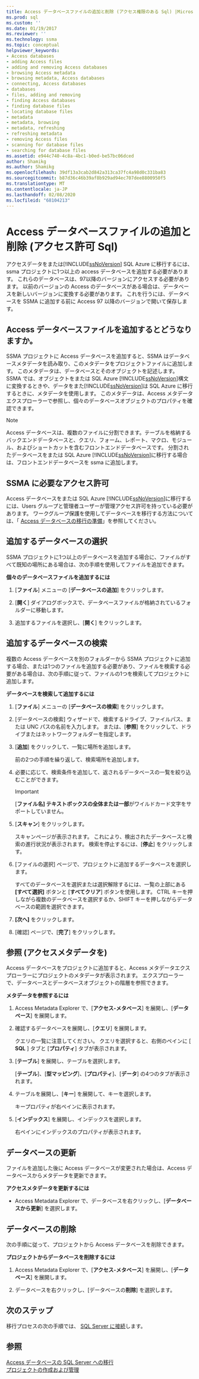 ```yaml
---
title: Access データベースファイルの追加と削除 (アクセス権限のある Sql) |Microsoft Docs
ms.prod: sql
ms.custom: ''
ms.date: 01/19/2017
ms.reviewer: ''
ms.technology: ssma
ms.topic: conceptual
helpviewer_keywords:
- Access databases
- adding Access files
- adding and removing Access databases
- browsing Access metadata
- browsing metadata, Access databases
- connecting, Access databases
- databases
- files, adding and removing
- finding Access databases
- finding database files
- locating database files
- metadata
- metadata, browsing
- metadata, refreshing
- refreshing metadata
- removing Access files
- scanning for database files
- searching for database files
ms.assetid: e944c740-4c8a-4bc1-b0ed-be57bc06dced
author: Shamikg
ms.author: Shamikg
ms.openlocfilehash: 39df13a3cab2d842a313ca37fc4a98d0c331ba83
ms.sourcegitcommit: b87d36c46b39af8b929ad94ec707dee8800950f5
ms.translationtype: MT
ms.contentlocale: ja-JP
ms.lasthandoff: 02/08/2020
ms.locfileid: "68104213"
---
```

# <a name="adding-and-removing-access-database-files-accesstosql"></a>Access データベースファイルの追加と削除 (アクセス許可 Sql)
アクセスデータをまたは[!INCLUDE[ssNoVersion](../../includes/ssnoversion-md.md)] SQL Azure に移行するには、ssma プロジェクトに1つ以上の access データベースを追加する必要があります。 これらのデータベースは、97以降のバージョンにアクセスする必要があります。 以前のバージョンの Access のデータベースがある場合は、データベースを新しいバージョンに変換する必要があります。 これを行うには、データベースを SSMA に追加する前に Access 97 以降のバージョンで開いて保存します。  
  
## <a name="what-happens-when-you-add-access-database-files"></a>Access データベースファイルを追加するとどうなりますか。  
SSMA プロジェクトに Access データベースを追加すると、SSMA はデータベースメタデータを読み取り、このメタデータをプロジェクトファイルに追加します。 このメタデータは、データベースとそのオブジェクトを記述します。 SSMA では、オブジェクトをまたは SQL Azure [!INCLUDE[ssNoVersion](../../includes/ssnoversion-md.md)]構文に変換するときや、データをまた[!INCLUDE[ssNoVersion](../../includes/ssnoversion-md.md)]は SQL Azure に移行するときに、メタデータを使用します。 このメタデータは、Access メタデータエクスプローラーで参照し、個々のデータベースオブジェクトのプロパティを確認できます。  
  
> [!NOTE]  
> Access データベースは、複数のファイルに分割できます。テーブルを格納するバックエンドデータベースと、クエリ、フォーム、レポート、マクロ、モジュール、およびショートカットを含むフロントエンドデータベースです。 分割されたデータベースをまたは SQL Azure [!INCLUDE[ssNoVersion](../../includes/ssnoversion-md.md)]に移行する場合は、フロントエンドデータベースを ssma に追加します。  
  
## <a name="permissions-that-are-required-by-ssma"></a>SSMA に必要なアクセス許可  
Access データベースをまたは SQL Azure [!INCLUDE[ssNoVersion](../../includes/ssnoversion-md.md)]に移行するには、Users グループと管理者ユーザーが管理アクセス許可を持っている必要があります。 ワークグループ保護を使用してデータベースを移行する方法については、「 [Access データベースの移行の準備](preparing-access-databases-for-migration-accesstosql.md)」を参照してください。  
  
## <a name="selecting-databases-to-add"></a>追加するデータベースの選択  
SSMA プロジェクトに1つ以上のデータベースを追加する場合に、ファイルがすべて既知の場所にある場合は、次の手順を使用してファイルを追加できます。  
  
**個々のデータベースファイルを追加するには**  
  
1.  [**ファイル**] メニューの [**データベースの追加**] をクリックします。  
  
2.  [**開く**] ダイアログボックスで、データベースファイルが格納されているフォルダーに移動します。  
  
3.  追加するファイルを選択し、[**開く**] をクリックします。  
  
## <a name="finding-databases-to-add"></a>追加するデータベースの検索  
複数の Access データベースを別のフォルダーから SSMA プロジェクトに追加する場合、または1つのファイルを追加する必要があり、ファイルを検索する必要がある場合は、次の手順に従って、ファイルの1つを検索してプロジェクトに追加します。  
  
**データベースを検索して追加するには**  
  
1.  [**ファイル**] メニューの [**データベースの検索**] をクリックします。  
  
2.  [データベースの検索] ウィザードで、検索するドライブ、ファイルパス、または UNC パスの名前を入力します。 または、[**参照**] をクリックして、ドライブまたはネットワークフォルダーを指定します。  
  
3.  [**追加**] をクリックして、一覧に場所を追加します。  
  
    前の2つの手順を繰り返して、検索場所を追加します。  
  
4.  必要に応じて、検索条件を追加して、返されるデータベースの一覧を絞り込むことができます。  
  
    > [!IMPORTANT]  
    > [**ファイル名] テキストボックスの全体または一部**がワイルドカード文字をサポートしていません。  
  
5.  [**スキャン**] をクリックします。  
  
    スキャンページが表示されます。 これにより、検出されたデータベースと検索の進行状況が表示されます。 検索を停止するには、[**停止**] をクリックします。  
  
6.  [ファイルの選択] ページで、プロジェクトに追加するデータベースを選択します。  
  
    すべてのデータベースを選択または選択解除するには、一覧の上部にある **[すべて選択]** ボタンと [**すべてクリア**] ボタンを使用します。 CTRL キーを押しながら複数のデータベースを選択するか、SHIFT キーを押しながらデータベースの範囲を選択できます。  
  
7.  **[次へ]** をクリックします。  
  
8.  [確認] ページで、[**完了**] をクリックします。  
  
## <a name="browsing-access-metadata"></a>参照 (アクセスメタデータを)  
Access データベースをプロジェクトに追加すると、Access メタデータエクスプローラーにプロジェクトのメタデータが表示されます。 エクスプローラーで、データベースとデータベースオブジェクトの階層を参照できます。  
  
**メタデータを参照するには**  
  
1.  Access Metadata Explorer で、[**アクセス-メタベース**] を展開し、[**データベース**] を展開します。  
  
2.  確認するデータベースを展開し、[**クエリ**] を展開します。  
  
    クエリの一覧に注意してください。 クエリを選択すると、右側のペインに [ **SQL** ] タブと [**プロパティ**] タブが表示されます。  
  
3.  [**テーブル**] を展開し、テーブルを選択します。  
  
    [**テーブル**]、[**型マッピング**]、[**プロパティ**]、[**データ**] の4つのタブが表示されます。  
  
4.  テーブルを展開し、[**キー**] を展開して、キーを選択します。  
  
    キープロパティが右ペインに表示されます。  
  
5.  [**インデックス**] を展開し、インデックスを選択します。  
  
    右ペインにインデックスのプロパティが表示されます。  
  
## <a name="refreshing-databases"></a>データベースの更新  
ファイルを追加した後に Access データベースが変更された場合は、Access データベースからメタデータを更新できます。  
  
**アクセスメタデータを更新するには**  
  
-   Access Metadata Explorer で、データベースを右クリックし、[**データベースから更新**] を選択します。  
  
## <a name="removing-databases"></a>データベースの削除  
次の手順に従って、プロジェクトから Access データベースを削除できます。  
  
**プロジェクトからデータベースを削除するには**  
  
1.  Access Metadata Explorer で、[**アクセス-メタベース**] を展開し、[**データベース**] を展開します。  
  
2.  データベースを右クリックし、[データベースの**削除**] を選択します。  
  
## <a name="next-step"></a>次のステップ  
移行プロセスの次の手順では、 [SQL Server に接続](https://msdn.microsoft.com/bb8c4bde-cfc2-4636-92ae-5dd24abe9536)します。  
  
## <a name="see-also"></a>参照  
[Access データベースの SQL Server への移行](migrating-access-databases-to-sql-server-azure-sql-db-accesstosql.md)  
[プロジェクトの作成および管理](creating-and-managing-projects-accesstosql.md)  
  
